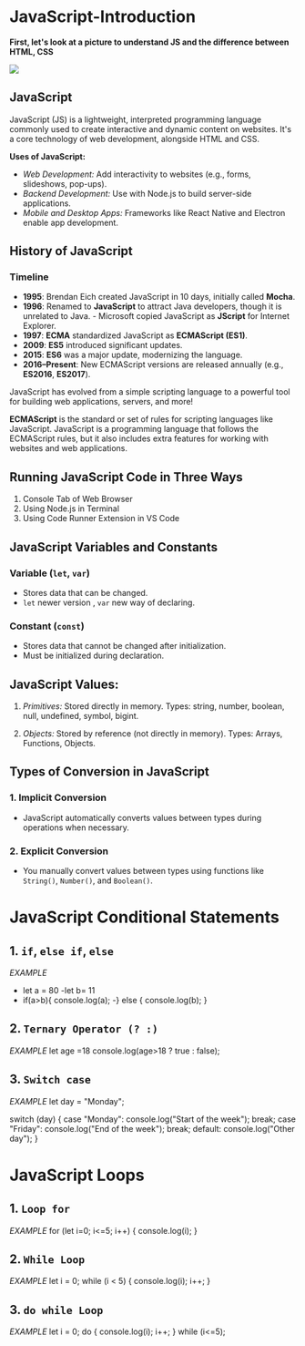 # JavaScript-Introduction
**First, let's look at a picture to understand JS and the difference between HTML, CSS**


<img src="https://miro.medium.com/v2/resize:fit:800/1*4u3N6gec_QEVA_Yu2Tfi0w.jpeg">


## JavaScript
JavaScript (JS) is a lightweight, interpreted programming language commonly used to create interactive and dynamic content on websites. It's a core technology of web development, alongside HTML and CSS.

**Uses of JavaScript:**
* *Web Development:* Add interactivity to websites (e.g., forms, slideshows, pop-ups).
* *Backend Development:* Use with Node.js to build server-side applications.
* *Mobile and Desktop Apps:* Frameworks like React Native and Electron enable app development.


## History of JavaScript
### **Timeline**

- **1995**: Brendan Eich created JavaScript in 10 days, initially called **Mocha**.
- **1996**: Renamed to **JavaScript** to attract Java developers, though it is unrelated to Java.
      - Microsoft copied JavaScript as **JScript** for Internet Explorer.
- **1997**: **ECMA** standardized JavaScript as **ECMAScript (ES1)**.
- **2009**: **ES5** introduced significant updates.
- **2015**: **ES6** was a major update, modernizing the language.
- **2016–Present**: New ECMAScript versions are released annually (e.g., **ES2016**, **ES2017**).

JavaScript has evolved from a simple scripting language to a powerful tool for building web applications, servers, and more!

**ECMAScript** is the standard or set of rules for scripting languages like JavaScript.
JavaScript is a programming language that follows the ECMAScript rules, but it also includes extra features for working with websites and web applications.


## Running JavaScript Code in Three Ways

1. Console Tab of Web Browser
2. Using Node.js in Terminal
3. Using Code Runner Extension in VS Code


## JavaScript Variables and Constants
### **Variable (`let`, `var`)**
- Stores data that can be changed.
- `let` newer version , `var` new way of declaring.

### **Constant (`const`)**
- Stores data that cannot be changed after initialization.
- Must be initialized during declaration.

## JavaScript Values:
1. *Primitives:*
   Stored directly in memory.
   Types: string, number, boolean, null, undefined, symbol, bigint.
   
2. *Objects:*
    Stored by reference (not directly in memory).
   Types: Arrays, Functions, Objects.


## Types of Conversion in JavaScript

### **1. Implicit Conversion**
- JavaScript automatically converts values between types during operations when necessary.

### **2. Explicit Conversion**
- You manually convert values between types using functions like `String()`, `Number()`, and `Boolean()`.

# JavaScript Conditional Statements
## 1. `if`, `else if`, `else`
*EXAMPLE*
- let a = 80
-let b= 11
- if(a>b){
    console.log(a);
-} else {
    console.log(b);
}

## 2. `Ternary Operator (? :)`
*EXAMPLE*
let age =18
console.log(age>18 ? true : false);

## 3.  `Switch case`
*EXAMPLE*
let day = "Monday";

switch (day) {
    case "Monday":
        console.log("Start of the week");
        break;
    case "Friday":
        console.log("End of the week");
        break;
    default:
        console.log("Other day");
}


# JavaScript Loops
## 1. `Loop for`
*EXAMPLE*
for (let i=0; i<=5; i++) {
    console.log(i);
}

## 2. `While Loop`
*EXAMPLE*
let i = 0;
while (i < 5) {
    console.log(i);
    i++;
}

## 3.  `do while Loop`
*EXAMPLE*
let i = 0;
do {
    console.log(i);
    i++;
} while (i<=5);

